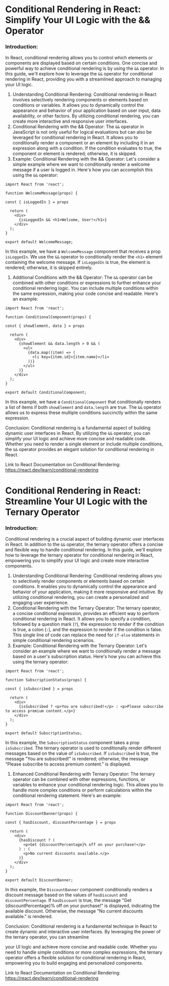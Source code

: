 # Conditional Rendering in React: Simplify Your UI Logic with the && Operator

### Introduction:
In React, conditional rendering allows you to control which elements or components are displayed based on certain conditions. One concise and powerful way to achieve conditional rendering is by using the `&&` operator. In this guide, we'll explore how to leverage the `&&` operator for conditional rendering in React, providing you with a streamlined approach to managing your UI logic.

1. Understanding Conditional Rendering:
Conditional rendering in React involves selectively rendering components or elements based on conditions or variables. It allows you to dynamically control the appearance and behavior of your application based on user input, data availability, or other factors. By utilizing conditional rendering, you can create more interactive and responsive user interfaces.
2. Conditional Rendering with the && Operator:
The `&&` operator in JavaScript is not only useful for logical evaluations but can also be leveraged for conditional rendering in React. It allows you to conditionally render a component or an element by including it in an expression along with a condition. If the condition evaluates to true, the component or element is rendered; otherwise, it is skipped.
3. Example: Conditional Rendering with the && Operator:
Let's consider a simple example where we want to conditionally render a welcome message if a user is logged in. Here's how you can accomplish this using the `&&` operator:

```
import React from 'react';

function WelcomeMessage(props) {

const { isLoggedIn } = props

  return (
    <div>
      {isLoggedIn && <h1>Welcome, User!</h1>}
    </div>
  );
}

export default WelcomeMessage;

```

In this example, we have a `WelcomeMessage` component that receives a prop `isLoggedIn`. We use the `&&` operator to conditionally render the `<h1>` element containing the welcome message. If `isLoggedIn` is true, the element is rendered; otherwise, it is skipped entirely.

1. Additional Conditions with the && Operator:
The `&&` operator can be combined with other conditions or expressions to further enhance your conditional rendering logic. You can include multiple conditions within the same expression, making your code concise and readable. Here's an example:

```
import React from 'react';

function ConditionalComponent(props) {

const { showElement, data } = props

  return (
    <div>
      {showElement && data.length > 0 && (
        <ul>
          {data.map((item) => (
            <li key={item.id}>{item.name}</li>
          ))}
        </ul>
      )}
    </div>
  );
}

export default ConditionalComponent;

```

In this example, we have a `ConditionalComponent` that conditionally renders a list of items if both `showElement` and `data.length` are true. The `&&` operator allows us to express these multiple conditions succinctly within the same expression.

Conclusion:
Conditional rendering is a fundamental aspect of building dynamic user interfaces in React. By utilizing the `&&` operator, you can simplify your UI logic and achieve more concise and readable code. Whether you need to render a single element or include multiple conditions, the `&&` operator provides an elegant solution for conditional rendering in React.

Link to React Documentation on Conditional Rendering:  https://react.dev/learn/conditional-rendering

# Conditional Rendering in React: Streamline Your UI Logic with the Ternary Operator

### Introduction:
Conditional rendering is a crucial aspect of building dynamic user interfaces in React. In addition to the `&&` operator, the ternary operator offers a concise and flexible way to handle conditional rendering. In this guide, we'll explore how to leverage the ternary operator for conditional rendering in React, empowering you to simplify your UI logic and create more interactive components.

1. Understanding Conditional Rendering:
Conditional rendering allows you to selectively render components or elements based on certain conditions. It enables you to dynamically control the appearance and behavior of your application, making it more responsive and intuitive. By utilizing conditional rendering, you can create a personalized and engaging user experience.
2. Conditional Rendering with the Ternary Operator:
The ternary operator, a concise conditional expression, provides an efficient way to perform conditional rendering in React. It allows you to specify a condition, followed by a question mark (`?`), the expression to render if the condition is true, a colon (`:`), and the expression to render if the condition is false. This single line of code can replace the need for `if-else` statements in simple conditional rendering scenarios.
3. Example: Conditional Rendering with the Ternary Operator:
Let's consider an example where we want to conditionally render a message based on a user's subscription status. Here's how you can achieve this using the ternary operator:

```
import React from 'react';

function SubscriptionStatus(props) {

const { isSubscribed } = props

  return (
    <div>
      {isSubscribed ? <p>You are subscribed!</p> : <p>Please subscribe to access premium content.</p>}
    </div>
  );
}

export default SubscriptionStatus;

```

In this example, the `SubscriptionStatus` component takes a prop `isSubscribed`. The ternary operator is used to conditionally render different messages based on the value of `isSubscribed`. If `isSubscribed` is true, the message "You are subscribed!" is rendered; otherwise, the message "Please subscribe to access premium content." is displayed.

1. Enhanced Conditional Rendering with Ternary Operator:
The ternary operator can be combined with other expressions, functions, or variables to enhance your conditional rendering logic. This allows you to handle more complex conditions or perform calculations within the conditional rendering statement. Here's an example:

```
import React from 'react';

function DiscountBanner(props) {

const { hasDiscount, discountPercentage } = props

  return (
    <div>
      {hasDiscount ? (
        <p>Get {discountPercentage}% off on your purchase!</p>
      ) : (
        <p>No current discounts available.</p>
      )}
    </div>
  );
}

export default DiscountBanner;

```

In this example, the `DiscountBanner` component conditionally renders a discount message based on the values of `hasDiscount` and `discountPercentage`. If `hasDiscount` is true, the message "Get {discountPercentage}% off on your purchase!" is displayed, indicating the available discount. Otherwise, the message "No current discounts available." is rendered.

Conclusion:
Conditional rendering is a fundamental technique in React to create dynamic and interactive user interfaces. By leveraging the power of the ternary operator, you can streamline

your UI logic and achieve more concise and readable code. Whether you need to handle simple conditions or more complex expressions, the ternary operator offers a flexible solution for conditional rendering in React, empowering you to build engaging and personalized components.

Link to React Documentation on Conditional Rendering:  https://react.dev/learn/conditional-rendering